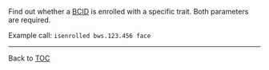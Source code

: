 Find out whether a [BCID](./bcid.md) is enrolled with a specific trait. Both parameters are
required.

Example call: `isenrolled bws.123.456 face`


---

Back to [TOC](./toc.md)
